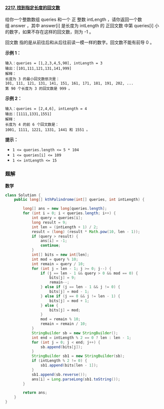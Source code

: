 #### [2217. 找到指定长度的回文数](https://leetcode-cn.com/problems/find-palindrome-with-fixed-length/)

给你一个整数数组 queries 和一个 正 整数 intLength ，请你返回一个数组 answer ，其中 answer[i] 是长度为 intLength 的 正回文数 中第 queries[i] 小的数字，如果不存在这样的回文数，则为 -1 。

回文数 指的是从前往后和从后往前读一模一样的数字。回文数不能有前导 0 。

**示例 1：**

```shell
输入：queries = [1,2,3,4,5,90], intLength = 3
输出：[101,111,121,131,141,999]
解释：
长度为 3 的最小回文数依次是：
101, 111, 121, 131, 141, 151, 161, 171, 181, 191, 202, ...
第 90 个长度为 3 的回文数是 999 。    
```

**示例 2：**

```shell
输入：queries = [2,4,6], intLength = 4
输出：[1111,1331,1551]
解释：
长度为 4 的前 6 个回文数是：
1001, 1111, 1221, 1331, 1441 和 1551 。
```

**提示：**

- `1 <= queries.length <= 5 * 104`
- `1 <= queries[i] <= 109`
- `1 <= intLength <= 15`

### 题解

**数学**

```java
class Solution {
    public long[] kthPalindrome(int[] queries, int intLength) {

        long[] ans = new long[queries.length];
        for (int i = 0; i < queries.length; i++) {
            int query = queries[i];
            long result = 9;
            int len = (intLength + 1) / 2;
            result = (long) (result * Math.pow(10, len - 1));
            if (query > result) {
                ans[i] = -1;
                continue;
            }
            int[] bits = new int[len];
            int mod = query % 10;
            int remain = query / 10;
            for (int j = len - 1; j >= 0; j--) {
                if (j == len - 1 && query > 0 && mod == 0) {
                    bits[j] = 9;
                    remain--;
                } else if (j == len - 1 && j != 0) {
                    bits[j] = mod - 1;
                } else if (j == 0 && j != len - 1) {
                    bits[j] = mod + 1;
                } else {
                    bits[j] = mod;
                }
                mod = remain % 10;
                remain = remain / 10;
            }
            StringBuilder sb = new StringBuilder();
            int end = intLength % 2 == 0 ? len : len - 1;
            for (int j = 0; j < end; j++) {
                sb.append(bits[j]);
            }
            StringBuilder sb1 = new StringBuilder(sb);
            if (intLength % 2 != 0) {
                sb1.append(bits[len - 1]);
            }
            sb1.append(sb.reverse());
            ans[i] = Long.parseLong(sb1.toString());
        }

        return ans;
    }
}
```
